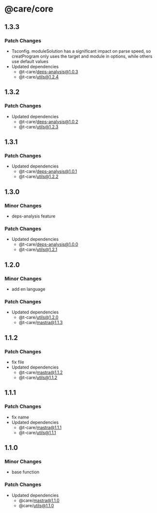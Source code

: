 # @care/core

## 1.3.3

### Patch Changes

- Tsconfig. moduleSolution has a significant impact on parse speed, so creatProgram only uses the target and module in options, while others use default values
- Updated dependencies
  - @t-care/deps-analysis@1.0.3
  - @t-care/utils@1.2.4

## 1.3.2

### Patch Changes

- Updated dependencies
  - @t-care/deps-analysis@1.0.2
  - @t-care/utils@1.2.3

## 1.3.1

### Patch Changes

- Updated dependencies
  - @t-care/deps-analysis@1.0.1
  - @t-care/utils@1.2.2

## 1.3.0

### Minor Changes

- deps-analysis feature

### Patch Changes

- Updated dependencies
  - @t-care/deps-analysis@1.0.0
  - @t-care/utils@1.2.1

## 1.2.0

### Minor Changes

- add en language

### Patch Changes

- Updated dependencies
  - @t-care/utils@1.2.0
  - @t-care/mastra@1.1.3

## 1.1.2

### Patch Changes

- fix file
- Updated dependencies
  - @t-care/mastra@1.1.2
  - @t-care/utils@1.1.2

## 1.1.1

### Patch Changes

- fix name
- Updated dependencies
  - @t-care/mastra@1.1.1
  - @t-care/utils@1.1.1

## 1.1.0

### Minor Changes

- base function

### Patch Changes

- Updated dependencies
  - @care/mastra@1.1.0
  - @care/utils@1.1.0
